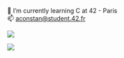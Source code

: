 🌱 I’m currently learning C at 42 - Paris  
 📫 aconstan@student.42.fr


![](https://github-readme-stats.vercel.app/api/top-langs/?username=unknowVariable&theme=dark&hide_border=true&include_all_commits=false&count_private=true&layout=compact)

![](https://quotes-github-readme.vercel.app/api?type=horizontal&theme=radical)
